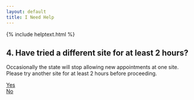 ```yaml
---
layout: default
title: I Need Help
---
```


{% include helptext.html %}

## 4. Have tried a different site for at least 2 hours?
Occasionally the state will stop allowing new appointments at one site. Please try another site for at least 2 hours before proceeding.

<div class="row">
  <div class="col mx-auto"><a class="btn btn-primary btn-lg" href="/help-5">Yes</a></div>
  <div class="col mx-auto"><a class="btn btn-primary btn-lg" href="javascript:alert('Occasionally the state will stop allowing new appointments at one site. Please try another site for at least 2 hours before proceeding.')">No</a></div>
</div>
